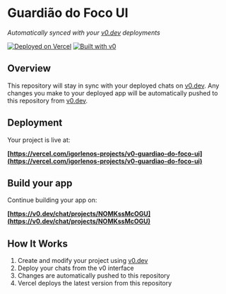 # Guardião do Foco UI

*Automatically synced with your [v0.dev](https://v0.dev) deployments*

[![Deployed on Vercel](https://img.shields.io/badge/Deployed%20on-Vercel-black?style=for-the-badge&logo=vercel)](https://vercel.com/igorlenos-projects/v0-guardiao-do-foco-ui)
[![Built with v0](https://img.shields.io/badge/Built%20with-v0.dev-black?style=for-the-badge)](https://v0.dev/chat/projects/NOMKssMcOGU)

## Overview

This repository will stay in sync with your deployed chats on [v0.dev](https://v0.dev).
Any changes you make to your deployed app will be automatically pushed to this repository from [v0.dev](https://v0.dev).

## Deployment

Your project is live at:

**[https://vercel.com/igorlenos-projects/v0-guardiao-do-foco-ui](https://vercel.com/igorlenos-projects/v0-guardiao-do-foco-ui)**

## Build your app

Continue building your app on:

**[https://v0.dev/chat/projects/NOMKssMcOGU](https://v0.dev/chat/projects/NOMKssMcOGU)**

## How It Works

1. Create and modify your project using [v0.dev](https://v0.dev)
2. Deploy your chats from the v0 interface
3. Changes are automatically pushed to this repository
4. Vercel deploys the latest version from this repository